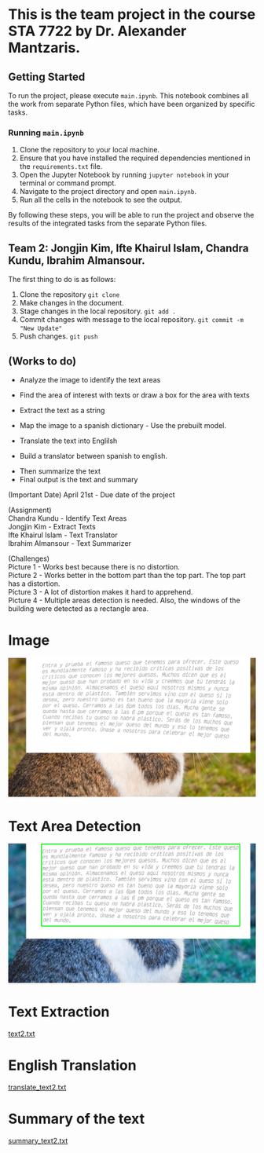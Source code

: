 # This is the team project in the course STA 7722 by Dr. Alexander Mantzaris.

## Getting Started

To run the project, please execute `main.ipynb`. This notebook combines all the work from separate Python files, which have been organized by specific tasks.

### Running `main.ipynb`

1. Clone the repository to your local machine.
2. Ensure that you have installed the required dependencies mentioned in the `requirements.txt` file.
3. Open the Jupyter Notebook by running `jupyter notebook` in your terminal or command prompt.
4. Navigate to the project directory and open `main.ipynb`.
5. Run all the cells in the notebook to see the output.

By following these steps, you will be able to run the project and observe the results of the integrated tasks from the separate Python files.



## Team 2: Jongjin Kim, Ifte Khairul Islam, Chandra Kundu, Ibrahim Almansour.

The first thing to do is as follows:

1. Clone the repository `git clone`
2. Make changes in the document.
3. Stage changes in the local repository. `git add .`
4. Commit changes with message to the local repository. `git commit -m "New Update"`
5. Push changes. `git push` 

## (Works to do)
+ Analyze the image to identify the text areas
- Find the area of interest with texts or draw a box for the area with texts
+ Extract the text as a string
- Map the image to a spanish dictionary - Use the prebuilt model.
+ Translate the text into Englilsh
- Build a translator between spanish to english.
+ Then summarize the text
+ Final output is the text and summary

(Important Date)
April 21st - Due date of the project

(Assignment)\
Chandra Kundu - Identify Text Areas \
Jongjin Kim - Extract Texts \
Ifte Khairul Islam - Text Translator \
Ibrahim Almansour - Text Summarizer 

(Challenges) \
Picture 1 - Works best because there is no distortion. \
Picture 2 - Works better in the bottom part than the top part. The top part has a distortion. \
Picture 3 - A lot of distortion makes it hard to apprehend. \
Picture 4 - Multiple areas detection is needed. Also, the windows of the building were detected as a rectangle area. 

# Image 
![Original Image](training/training2.png)

# Text Area Detection
![Boxed Image](identified_textareas/img2.jpg)

# Text Extraction
[text2.txt](identified_text/text2.txt)

# English Translation
[translate_text2.txt](translated_text/translate_text2.txt)

# Summary of the text
[summary_text2.txt](summarized_text/summary_text2.txt)
